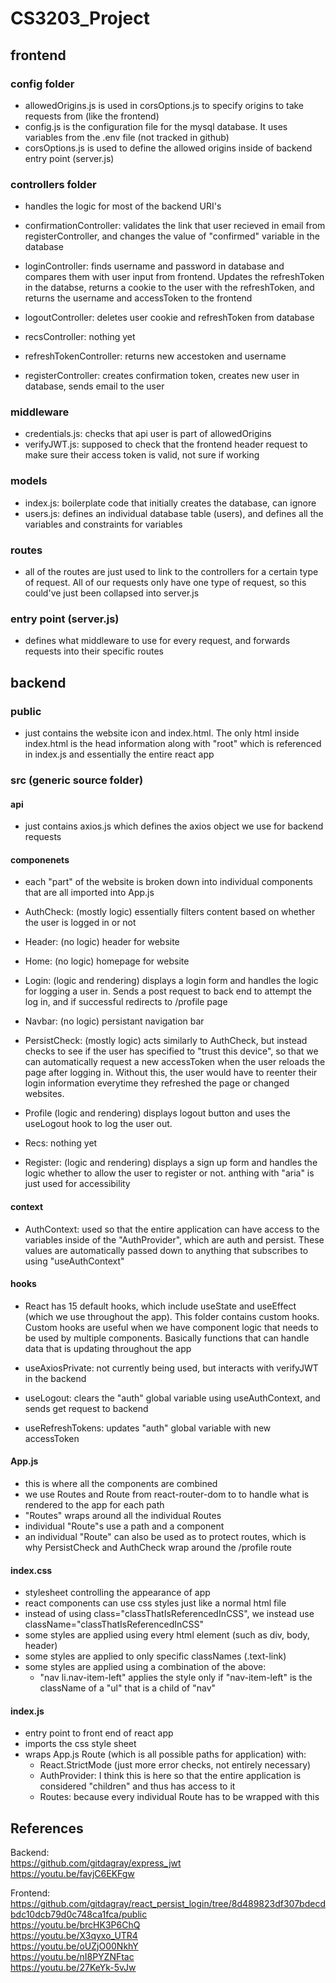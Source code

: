 # CS3203_Project

## frontend

### config folder
- allowedOrigins.js is used in corsOptions.js to specify origins to take requests from (like the frontend)
- config.js is the configuration file for the mysql database. It uses variables from the .env file (not tracked in github)
- corsOptions.js is used to define the allowed origins inside of backend entry point (server.js)

### controllers folder
- handles the logic for most of the backend URI's

- confirmationController: validates the link that user recieved in email from registerController, and changes the value of "confirmed" variable in the database
- loginController: finds username and password in database and compares them with user input from frontend. Updates the refreshToken in the databse, returns a cookie to the user with the refreshToken, and returns the username and accessToken to the frontend
- logoutController: deletes user cookie and refreshToken from database
- recsController: nothing yet
- refreshTokenController: returns new accestoken and username
- registerController: creates confirmation token, creates new user in database, sends email to the user

### middleware
- credentials.js: checks that api user is part of allowedOrigins
- verifyJWT.js: supposed to check that the frontend header request to make sure their access token is valid, not sure if working

### models
- index.js: boilerplate code that initially creates the database, can ignore
- users.js: defines an individual database table (users), and defines all the variables and constraints for variables

### routes
- all of the routes are just used to link to the controllers for a certain type of request. All of our requests only have one type of request, so this could've just been collapsed into server.js

### entry point (server.js)
- defines what middleware to use for every request, and forwards requests into their specific routes

## backend

### public
- just contains the website icon and index.html. The only html inside index.html is the head information along with "root" which is referenced in index.js and essentially the entire react app

### src (generic source folder)

#### api
- just contains axios.js which defines the axios object we use for backend requests

#### componenets
- each "part" of the website is broken down into individual components that are all imported into App.js

- AuthCheck: (mostly logic) essentially filters content based on whether the user is logged in or not
- Header: (no logic) header for website
- Home: (no logic) homepage for website 
- Login: (logic and rendering) displays a login form and handles the logic for logging a user in. Sends a post request to back end to attempt the log in, and if successful redirects to /profile page
- Navbar: (no logic) persistant navigation bar
- PersistCheck: (mostly logic) acts similarly to AuthCheck, but instead checks to see if the user has specified to "trust this device", so that we can automatically request a new accessToken when the user reloads the page after logging in. Without this, the user would have to reenter their login information everytime they refreshed the page or changed websites.
- Profile (logic and rendering) displays logout button and uses the useLogout hook to log the user out.
- Recs: nothing yet
- Register: (logic and rendering) displays a sign up form and handles the logic whether to allow the user to register or not. anthing with "aria" is just used for accessibility


#### context
- AuthContext: used so that the entire application can have access to the variables inside of the "AuthProvider", which are auth and persist. These values are automatically passed down to anything that subscribes to using "useAuthContext"

#### hooks
- React has 15 default hooks, which include useState and useEffect (which we use throughout the app). This folder contains custom hooks. Custom hooks are useful when we have component logic that needs to be used by multiple components. Basically functions that can handle data that is updating throughout the app

- useAxiosPrivate: not currently being used, but interacts with verifyJWT in the backend
- useLogout: clears the "auth" global variable using useAuthContext, and sends get request to backend
- useRefreshTokens: updates "auth" global variable with new accessToken

#### App.js
- this is where all the components are combined
- we use Routes and Route from react-router-dom to to handle what is rendered to the app for each path
- "Routes" wraps around all the individual Routes
- individual "Route"s use a path and a component
- an individual "Route"  can also be used as to protect routes, which is why PersistCheck and AuthCheck wrap around the /profile route

#### index.css
- stylesheet controlling the appearance of app
- react components can use css styles just like a normal html file
- instead of using class="classThatIsReferencedInCSS", we instead use className="classThatIsReferencedInCSS"
- some styles are applied using every html element (such as div, body, header)
- some styles are applied to only specific classNames (.text-link)
- some styles are applied using a combination of the above:
  - "nav li.nav-item-left" applies the style only if "nav-item-left" is the className of a "ul" that is a child of "nav"

#### index.js
- entry point to front end of react app
- imports the css style sheet
- wraps App.js Route (which is all possible paths for application) with:
  - React.StrictMode (just more error checks, not entirely necessary)
  - AuthProvider: I think this is here so that the entire application is considered "children" and thus has access to it
  - Routes: because every individual Route has to be wrapped with this

## References

Backend:   
https://github.com/gitdagray/express_jwt  
https://youtu.be/favjC6EKFgw

Frontend:  
https://github.com/gitdagray/react_persist_login/tree/8d489823df307bdecdbdc10dcb79d0c748ca1fca/public  
https://youtu.be/brcHK3P6ChQ  
https://youtu.be/X3qyxo_UTR4  
https://youtu.be/oUZjO00NkhY  
https://youtu.be/nI8PYZNFtac  
https://youtu.be/27KeYk-5vJw  

